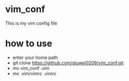 # vim_conf
This is my vim config file

# how to use
* enter your home path
* git clone https://github.com/qiuwei0209/vim_conf.git
* mv vim_conf .vim
* mv .vim/vimrc .vimrc

